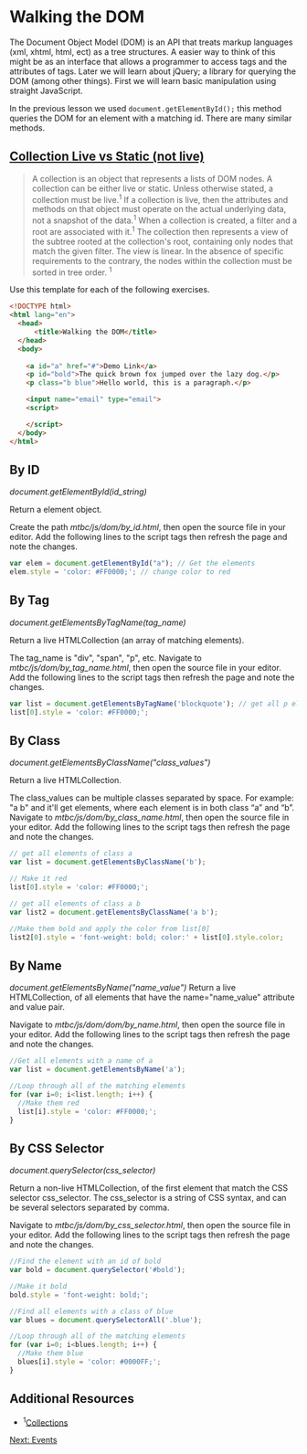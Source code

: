 # Walking the DOM

The Document Object Model (DOM) is an API  that treats markup languages (xml, xhtml, html, ect) as a tree structures. A easier way to think of this might be as an interface that allows a programmer to access tags and the attributes of tags. Later we will learn about jQuery; a library for querying the DOM (among other things). First we will learn basic manipulation using straight JavaScript.

In the previous lesson we used ```document.getElementById();``` this method queries the DOM for an element with a matching id. There are many similar methods.

## [Collection Live vs Static (not live)](https://www.w3.org/TR/dom/#concept-collection)


> A collection is an object that represents a lists of DOM nodes. A collection can be either live or static. Unless otherwise stated, a collection must be live.<sup>1</sup>
> If a collection is live, then the attributes and methods on that object must operate on the actual underlying data, not a snapshot of the data.<sup>1</sup>
> When a collection is created, a filter and a root are associated with it.<sup>1</sup>
> The collection then represents a view of the subtree rooted at the collection's root, containing only nodes that match the given filter. The view is linear. In the absence of specific requirements to the contrary, the nodes within the collection must be sorted in tree order. <sup>1</sup>

Use this template for each of the following exercises.
```html
<!DOCTYPE html>
<html lang="en">
  <head>
      <title>Walking the DOM</title>
  </head>
  <body>
    
    <a id="a" href="#">Demo Link</a>
    <p id="bold">The quick brown fox jumped over the lazy dog.</p>
    <p class="b blue">Hello world, this is a paragraph.</p>

    <input name="email" type="email">
    <script>

    </script>
  </body>
</html>
```

## By ID

*document.getElementById(id_string)*

Return a element object.

Create the path *mtbc/js/dom/by_id.html*, then open the source file in your editor. Add the following lines to the script tags then refresh the page and note the changes.

```js
var elem = document.getElementById("a"); // Get the elements
elem.style = 'color: #FF0000;'; // change color to red
```

## By Tag

*document.getElementsByTagName(tag_name)*

Return a live HTMLCollection (an array of matching elements).

The tag_name is "div", "span", "p", etc. Navigate to *mtbc/js/dom/by_tag_name.html*, then open the source file in your editor. Add the following lines to the script tags then refresh the page and note the changes.

```js
var list = document.getElementsByTagName('blockquote'); // get all p elements
list[0].style = 'color: #FF0000;';
```

## By Class

*document.getElementsByClassName("class_values")*

Return a live HTMLCollection.

The class_values can be multiple classes separated by space. For example: "a b" and it'll get elements, where each element is in both class “a” and “b”. Navigate to *mtbc/js/dom/by_class_name.html*, then open the source file in your editor. Add the following lines to the script tags then refresh the page and note the changes.

```js
// get all elements of class a
var list = document.getElementsByClassName('b');

// Make it red
list[0].style = 'color: #FF0000;';

// get all elements of class a b
var list2 = document.getElementsByClassName('a b');

//Make them bold and apply the color from list[0]
list2[0].style = 'font-weight: bold; color:' + list[0].style.color;
```

## By Name

*document.getElementsByName("name_value")*
Return a live HTMLCollection, of all elements that have the name="name_value" attribute and value pair.

Navigate to *mtbc/js/dom/dom/by_name.html*, then open the source file in your editor. Add the following lines to the script tags then refresh the page and note the changes.

```js
//Get all elements with a name of a
var list = document.getElementsByName('a');

//Loop through all of the matching elements
for (var i=0; i<list.length; i++) {
  //Make them red
  list[i].style = 'color: #FF0000;';
}
```


## By CSS Selector

*document.querySelector(css_selector)*

Return a non-live HTMLCollection, of the first element that match the CSS selector css_selector. The css_selector is a string of CSS syntax, and can be several selectors separated by comma.

Navigate to *mtbc/js/dom/by_css_selector.html*, then open the source file in your editor. Add the following lines to the script tags then refresh the page and note the changes.

```js
//Find the element with an id of bold
var bold = document.querySelector('#bold');

//Make it bold
bold.style = 'font-weight: bold;';

//Find all elements with a class of blue
var blues = document.querySelectorAll('.blue');

//Loop through all of the matching elements
for (var i=0; i<blues.length; i++) {
  //Make them blue
  blues[i].style = 'color: #0000FF;';
}
```

## Additional Resources  
* <sup>1</sup>[Collections](https://www.w3.org/TR/dom/#concept-collection)

[Next: Events](04-Events.md)
